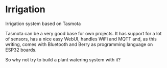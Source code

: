 # Irrigation
Irrigation system based on Tasmota

Tasmota can be a very good base for own projects. It has support for a lot of sensors, has a nice easy WebUI, handles WiFi and MQTT and, as this writing, comes with Bluetooth and Berry as programming language on ESP32 boards.

So why not try to build a plant watering system with it?
